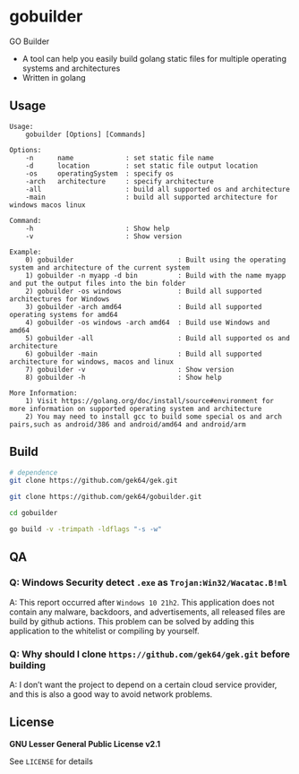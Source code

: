 # gobuilder
GO Builder
- A tool can help you easily build golang static files for multiple operating systems and architectures 
- Written in golang 

## Usage
```
Usage:
    gobuilder [Options] [Commands]

Options:
    -n      name             : set static file name
    -d      location         : set static file output location
    -os     operatingSystem  : specify os
    -arch   architecture     : specify architecture
    -all                     : build all supported os and architecture
    -main                    : build all supported architecture for windows macos linux

Command:
    -h                       : Show help
    -v                       : Show version

Example:
    0) gobuilder                          : Built using the operating system and architecture of the current system
    1) gobuilder -n myapp -d bin          : Build with the name myapp and put the output files into the bin folder
    2) gobuilder -os windows              : Build all supported architectures for Windows
    3) gobuilder -arch amd64              : Build all supported operating systems for amd64
    4) gobuilder -os windows -arch amd64  : Build use Windows and amd64
    5) gobuilder -all                     : Build all supported os and architecture
    6) gobuilder -main                    : Build all supported architecture for windows, macos and linux
    7) gobuilder -v                       : Show version
    8) gobuilder -h                       : Show help

More Information:
    1) Visit https://golang.org/doc/install/source#environment for more information on supported operating system and architecture
    2) You may need to install gcc to build some special os and arch pairs,such as android/386 and android/amd64 and android/arm

```

## Build
```sh
# dependence
git clone https://github.com/gek64/gek.git

git clone https://github.com/gek64/gobuilder.git

cd gobuilder

go build -v -trimpath -ldflags "-s -w"
```

## QA

### Q: Windows Security detect `.exe` as `Trojan:Win32/Wacatac.B!ml`
A: This report occurred after `Windows 10 21h2`. This application does not contain any malware, backdoors, and advertisements, all released files are build by github actions. This problem can be solved by adding this application to the whitelist or compiling by yourself.

### Q: Why should I clone `https://github.com/gek64/gek.git` before building
A: I don’t want the project to depend on a certain cloud service provider, and this is also a good way to avoid network problems.


## License

**GNU Lesser General Public License v2.1**

See `LICENSE` for details
